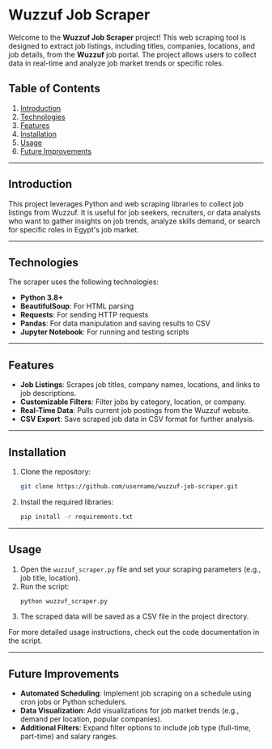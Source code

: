 # Wuzzuf Job Scraper

Welcome to the **Wuzzuf Job Scraper** project! This web scraping tool is designed to extract job listings, including titles, companies, locations, and job details, from the **Wuzzuf** job portal. The project allows users to collect data in real-time and analyze job market trends or specific roles.

## Table of Contents
1. [Introduction](#introduction)
2. [Technologies](#technologies)
3. [Features](#features)
4. [Installation](#installation)
5. [Usage](#usage)
6. [Future Improvements](#future-improvements)

---

## Introduction<a name="introduction"></a>

This project leverages Python and web scraping libraries to collect job listings from Wuzzuf. It is useful for job seekers, recruiters, or data analysts who want to gather insights on job trends, analyze skills demand, or search for specific roles in Egypt's job market.

---

## Technologies<a name="technologies"></a>

The scraper uses the following technologies:
- **Python 3.8+**
- **BeautifulSoup**: For HTML parsing
- **Requests**: For sending HTTP requests
- **Pandas**: For data manipulation and saving results to CSV
- **Jupyter Notebook**: For running and testing scripts

---

## Features<a name="features"></a>

- **Job Listings**: Scrapes job titles, company names, locations, and links to job descriptions.
- **Customizable Filters**: Filter jobs by category, location, or company.
- **Real-Time Data**: Pulls current job postings from the Wuzzuf website.
- **CSV Export**: Save scraped job data in CSV format for further analysis.

---

## Installation<a name="installation"></a>

1. Clone the repository:
   ```bash
   git clone https://github.com/username/wuzzuf-job-scraper.git
   ```
2. Install the required libraries:
   ```bash
   pip install -r requirements.txt
   ```

---

## Usage<a name="usage"></a>

1. Open the `wuzzuf_scraper.py` file and set your scraping parameters (e.g., job title, location).
2. Run the script:
   ```bash
   python wuzzuf_scraper.py
   ```
3. The scraped data will be saved as a CSV file in the project directory.

For more detailed usage instructions, check out the code documentation in the script.

---

## Future Improvements<a name="future-improvements"></a>

- **Automated Scheduling**: Implement job scraping on a schedule using cron jobs or Python schedulers.
- **Data Visualization**: Add visualizations for job market trends (e.g., demand per location, popular companies).
- **Additional Filters**: Expand filter options to include job type (full-time, part-time) and salary ranges.
